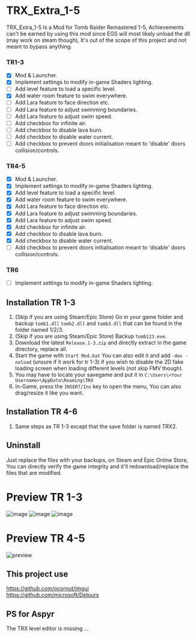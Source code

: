 # TRX_Extra_1-5
TRX_Extra_1-5 Is a Mod for Tomb Raider Remastered 1-5,
Achievements can't be earned by using this mod since EGS will most likely unload the dll (may work on steam though), It's out of the scope of this project and not meant to bypass anything.

### TR1-3
- [x] Mod & Launcher.
- [x] Implement settings to modify in-game Shaders lighting.
- [ ] Add level feature to load a specific level.
- [x] Add water room feature to swim everywhere.
- [ ] Add Lara feature to face direction etc.
- [ ] Add Lara feature to adjust swimming boundaries.
- [ ] Add Lara feature to adjust swim speed.
- [ ] Add checkbox for infinite air.
- [ ] Add checkbox to disable lava burn.
- [ ] Add checkbox to disable water current.
- [ ] Add checkbox to prevent doors initialisation meant to 'disable' doors collision/controls.

### TR4-5
- [x] Mod & Launcher.
- [x] Implement settings to modify in-game Shaders lighting.
- [x] Add level feature to load a specific level.
- [x] Add water room feature to swim everywhere.
- [x] Add Lara feature to face direction etc.
- [x] Add Lara feature to adjust swimming boundaries.
- [x] Add Lara feature to adjust swim speed.
- [x] Add checkbox for infinite air.
- [x] Add checkbox to disable lava burn.
- [x] Add checkbox to disable water current.
- [ ] Add checkbox to prevent doors initialisation meant to 'disable' doors collision/controls.

### TR6
- [ ] Implement settings to modify in-game Shaders lighting.



## Installation TR 1-3
1. (Skip if you are using Steam/Epic Store) Go in your game folder and backup `tomb1.dll` `tomb2.dll` and `tomb3.dll` that can be found in the folder named 1/2/3.
2. (Skip if you are using Steam/Epic Store) Backup `tomb123.exe`.
3. Download the latest `Release.1-3.zip` and directly extract in the game directory, replace all.
4. Start the game with `Start Mod.bat` You can also edit it and add `-dev -noload` (unsure if it work for tr 1-3) if you wish to disable the 2D fake loading screen when loading different levels (not skip FMV though).
5. You may have to locate your savegame and put it in `C:\Users\<Your Username>\AppData\Roaming\TRX`
6. In-Game, press the `INSERT/Ins` key to open the menu, You can also drag/resize it like you want.

## Installation TR 4-6
1. Same steps as TR 1-3 except that the save folder is named TRX2.

## Uninstall
Just replace the files with your backups, on Steam and Epic Online Store, You can directly verify the game integrity and it'll redownload/replace the files that are modified.

# Preview TR 1-3
![image](https://github.com/user-attachments/assets/b2679614-a038-4109-8c95-7527e4155abf)
![image](https://github.com/user-attachments/assets/9a8f21c7-d2a8-4aef-b233-5432513f9fa0)
![image](https://github.com/user-attachments/assets/c7e27150-3fdf-454d-b450-ed15b5f12df9)

# Preview TR 4-5
![preview](https://github.com/user-attachments/assets/0b6cb067-a75c-460c-b422-b34b9af269d1)


## This project use
https://github.com/ocornut/imgui<br>
https://github.com/microsoft/Detours

## PS for Aspyr
The TRX level editor is missing ...
